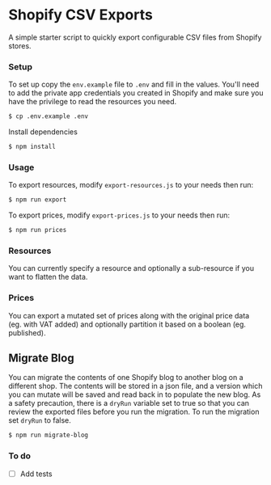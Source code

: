 # Shopify CSV Exports

A simple starter script to quickly export configurable CSV files from Shopify stores.

### Setup

To set up copy the `env.example` file to `.env` and fill in the values. You'll need to add the private app credentials you created in Shopify and make sure you have the privilege to read the resources you need.

```bash
$ cp .env.example .env
```

Install dependencies

```bash
$ npm install
```

### Usage

To export resources, modify `export-resources.js` to your needs then run:

```bash
$ npm run export
```

To export prices, modify `export-prices.js` to your needs then run:

```bash
$ npm run prices
```

### Resources

You can currently specify a resource and optionally a sub-resource if you want to flatten the data.

### Prices

You can export a mutated set of prices along with the original price data (eg. with VAT added) and optionally partition it based on a boolean (eg. published).

## Migrate Blog

You can migrate the contents of one Shopify blog to another blog on a different shop. The contents will be stored in a json file, and a version which you can mutate will be saved and read back in to populate the new blog. As a safety precaution, there is a `dryRun` variable set to true so that you can review the exported files before you run the migration. To run the migration set `dryRun` to false.

```bash
$ npm run migrate-blog
```

### To do

- [ ] Add tests
